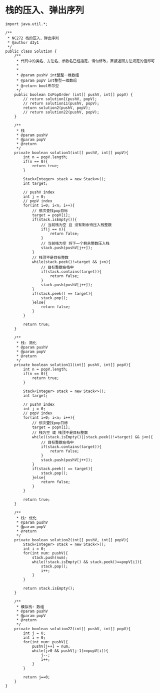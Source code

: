 # 栈的压入、弹出序列

    import java.util.*;
    
    /**
     * NC272 栈的压入、弹出序列
     * @author d3y1
     */
    public class Solution {
        /**
         * 代码中的类名、方法名、参数名已经指定，请勿修改，直接返回方法规定的值即可
         *
         *
         * @param pushV int整型一维数组 
         * @param popV int整型一维数组 
         * @return bool布尔型
         */
        public boolean IsPopOrder (int[] pushV, int[] popV) {
            // return solution1(pushV, popV);
            // return solution11(pushV, popV);
            return solution2(pushV, popV);
            // return solution22(pushV, popV);
        }
    
        /**
         * 栈
         * @param pushV
         * @param popV
         * @return
         */
        private boolean solution1(int[] pushV, int[] popV){
            int n = popV.length;
            if(n == 0){
                return true;
            }
    
            Stack<Integer> stack = new Stack<>();
            int target;
    
            // pushV index
            int j = 0;
            // popV index
            for(int i=0; i<n; i++){
                // 依次查找pop目标
                target = popV[i];
                if(stack.isEmpty()){
                    // 当前栈为空 且 没有剩余待压入栈整数
                    if(j == n){
                        return false;
                    }
                    // 当前栈为空 将下一个剩余整数压入栈
                    stack.push(pushV[j++]);
                }
                // 栈顶不是目标整数
                while(stack.peek()!=target && j<n){
                    // 目标整数在栈中
                    if(stack.contains(target)){
                        return false;
                    }
                    stack.push(pushV[j++]);
                }
                if(stack.peek() == target){
                    stack.pop();
                }else{
                    return false;
                }
            }
    
            return true;
        }
    
        /**
         * 栈: 简化
         * @param pushV
         * @param popV
         * @return
         */
        private boolean solution11(int[] pushV, int[] popV){
            int n = popV.length;
            if(n == 0){
                return true;
            }
    
            Stack<Integer> stack = new Stack<>();
            int target;
    
            // pushV index
            int j = 0;
            // popV index
            for(int i=0; i<n; i++){
                // 依次查找pop目标
                target = popV[i];
                // 栈为空 或 栈顶不是目标整数
                while((stack.isEmpty()||stack.peek()!=target) && j<n){
                    // 目标整数在栈中
                    if(stack.contains(target)){
                        return false;
                    }
                    stack.push(pushV[j++]);
                }
                if(stack.peek() == target){
                    stack.pop();
                }else{
                    return false;
                }
            }
    
            return true;
        }
    
        /**
         * 栈: 优化
         * @param pushV
         * @param popV
         * @return
         */
        private boolean solution2(int[] pushV, int[] popV){
            Stack<Integer> stack = new Stack<>();
            int i = 0;
            for(int num: pushV){
                stack.push(num);
                while(!stack.isEmpty() && stack.peek()==popV[i]){
                    stack.pop();
                    i++;
                }
            }
    
            return stack.isEmpty();
        }
    
        /**
         * 模拟栈: 数组
         * @param pushV
         * @param popV
         * @return
         */
        private boolean solution22(int[] pushV, int[] popV){
            int j = 0;
            int i = 0;
            for(int num: pushV){
                pushV[j++] = num;
                while(j>0 && pushV[j-1]==popV[i]){
                    j--;
                    i++;
                }
            }
    
            return j==0;
        }
    }
    

